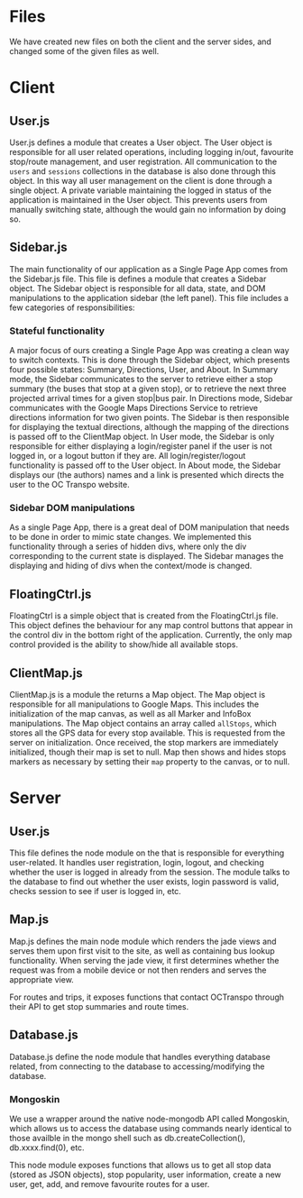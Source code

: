 Files
=====

We have created new files on both the client and the server sides, and changed some of the given files as well.  

Client
======

User.js
-------

User.js defines a module that creates a User object. The User object is responsible for all user related operations, including logging in/out, favourite stop/route management, and user registration. All communication to the `users` and `sessions` collections in the database is also done through this object. In this way all user management on the client is done through a single object. A private variable maintaining the logged in status of the application is maintained in the
User object. This prevents users from manually switching state, although the would gain no information by doing so. 

Sidebar.js
----------

The main functionality of our application as a Single Page App comes from the Sidebar.js file. This file is defines a module that creates a Sidebar object. The Sidebar object is responsible for all data, state, and DOM manipulations to the application sidebar (the left panel). This file includes a few categories of responsibilities:

### Stateful functionality

A major focus of ours creating a Single Page App was creating a clean way to switch contexts. This is done through the Sidebar object, which presents four possible states: Summary, Directions, User, and About. In Summary mode, the Sidebar communicates to the server to retrieve either a stop summary (the buses that stop at a given stop), or to retrieve the next three projected arrival times for a given stop|bus pair. In Directions mode, Sidebar communicates with the Google Maps Directions
Service to retrieve directions information for two given points. The Sidebar is then responsible for displaying the textual directions, although the mapping of the directions is passed off to the ClientMap object. In User mode, the Sidebar is only responsible for either displaying a login/register panel if the user is not logged in, or a logout button if they are. All login/register/logout functionality is passed off to the User object. In About mode, the Sidebar displays our (the authors)
names and a link is presented which directs the user to the OC Transpo website.

### Sidebar DOM manipulations

As a single Page App, there is a great deal of DOM manipulation that needs to be done in order to mimic state changes. We implemented this functionality through a series of hidden divs, where only the div corresponding to the current state is displayed. The Sidebar manages the displaying and hiding of divs when the context/mode is changed.

FloatingCtrl.js
---------------

FloatingCtrl is a simple object that is created from the FloatingCtrl.js file. This object defines the behaviour for any map control buttons that appear in the control div in the bottom right of the application. Currently, the only map control provided is the ability to show/hide all available stops.  

ClientMap.js
------------

ClientMap.js is a module the returns a Map object. The Map object is responsible for all manipulations to Google Maps. This includes the initialization of the map canvas, as well as all Marker and InfoBox manipulations. The Map object contains an array called `allStops`, which stores all the GPS data for every stop available. This is requested from the server on initialization. Once received, the stop markers are immediately initialized, though their map is set to null. Map
then shows and hides stops markers as necessary by setting their `map` property to the canvas, or to null.  


Server
======

User.js
-------

This file defines the node module on the that is responsible for everything user-related. It handles user registration, login, logout, and checking whether the user is logged in already from the session. The module talks to the database to find out whether the user exists, login password is valid, checks session to see if user is logged in, etc.  

Map.js
------

Map.js defines the main node module which renders the jade views and serves them upon first visit to the site, as well as containing bus lookup functionality. When serving the jade view, it first determines whether the request was from a mobile device or not then renders and serves the appropriate view.  

For routes and trips, it exposes functions that contact OCTranspo through their API to get stop summaries and route times.  


Database.js
-----------

Database.js define the node module that handles everything database related, from connecting to the database to accessing/modifying the database.

### Mongoskin

We use a wrapper around the native node-mongodb API called Mongoskin, which allows us to access the database using commands nearly identical to those availble in the mongo shell such as db.createCollection(), db.xxxx.find(0), etc.  

This node module exposes functions that allows us to get all stop data (stored as JSON objects), stop popularity, user information, create a new user, get, add, and remove favourite routes for a user.




